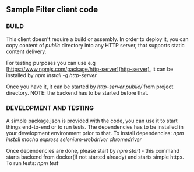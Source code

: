 ## Sample Filter client code

### BUILD

This client doesn't require a build or assembly. In order to deploy it, you can copy content of *public* directory into any HTTP server, that supports static content delivery.

For testing purposes you can use e.g  [https://www.npmjs.com/package/http-server](http-server), it can be installed by *npm install -g http-server*

Once you have it, it can be started by *http-server public/* from project directory.
NOTE: the backend has to be started before that.

### DEVELOPMENT AND TESTING

A simple package.json is provided with  the code, you can use it to start things end-to-end or to run tests. The dependencies has to be installed in your development environment prior to that. To install dependencies: *npm install mocha express selenium-webdriver chromedriver*

Once dependencies are done, please start by *npm start* - this command starts backend from docker(if not started already) and starts simple https.
To run tests: *npm test*
